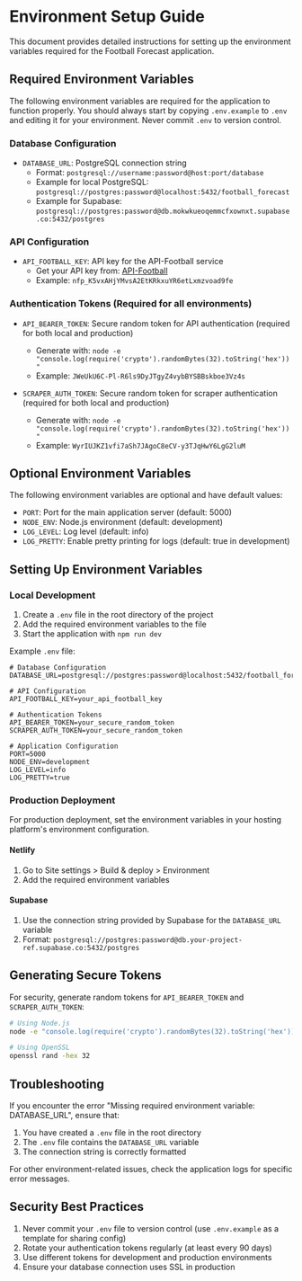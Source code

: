 # Environment Setup Guide

This document provides detailed instructions for setting up the environment variables required for the Football Forecast application.

## Required Environment Variables

The following environment variables are required for the application to function properly. You should always start by copying `.env.example` to `.env` and editing it for your environment. Never commit `.env` to version control.

### Database Configuration

- `DATABASE_URL`: PostgreSQL connection string
  - Format: `postgresql://username:password@host:port/database`
  - Example for local PostgreSQL: `postgresql://postgres:password@localhost:5432/football_forecast`
  - Example for Supabase: `postgresql://postgres:password@db.mokwkueoqemmcfxownxt.supabase.co:5432/postgres`

### API Configuration

- `API_FOOTBALL_KEY`: API key for the API-Football service
  - Get your API key from: [API-Football](https://www.api-football.com/)
  - Example: `nfp_K5vxAHjYMvsA2EtKRkxuYR6etLxmzvoad9fe`

### Authentication Tokens (Required for all environments)

- `API_BEARER_TOKEN`: Secure random token for API authentication (required for both local and production)
  - Generate with: `node -e "console.log(require('crypto').randomBytes(32).toString('hex'))"`
  - Example: `JWeUkU6C-Pl-R6ls9DyJTgyZ4vybBYSBBskboe3Vz4s`

- `SCRAPER_AUTH_TOKEN`: Secure random token for scraper authentication (required for both local and production)
  - Generate with: `node -e "console.log(require('crypto').randomBytes(32).toString('hex'))"`
  - Example: `WyrIUJKZ1vfi7aSh7JAgoC8eCV-y3TJqHwY6LgG2luM`

## Optional Environment Variables

The following environment variables are optional and have default values:

- `PORT`: Port for the main application server (default: 5000)
- `NODE_ENV`: Node.js environment (default: development)
- `LOG_LEVEL`: Log level (default: info)
- `LOG_PRETTY`: Enable pretty printing for logs (default: true in development)

## Setting Up Environment Variables

### Local Development

1. Create a `.env` file in the root directory of the project
2. Add the required environment variables to the file
3. Start the application with `npm run dev`

Example `.env` file:

```env
# Database Configuration
DATABASE_URL=postgresql://postgres:password@localhost:5432/football_forecast

# API Configuration
API_FOOTBALL_KEY=your_api_football_key

# Authentication Tokens
API_BEARER_TOKEN=your_secure_random_token
SCRAPER_AUTH_TOKEN=your_secure_random_token

# Application Configuration
PORT=5000
NODE_ENV=development
LOG_LEVEL=info
LOG_PRETTY=true
```

### Production Deployment

For production deployment, set the environment variables in your hosting platform's environment configuration.

#### Netlify

1. Go to Site settings > Build & deploy > Environment
2. Add the required environment variables

#### Supabase

1. Use the connection string provided by Supabase for the `DATABASE_URL` variable
2. Format: `postgresql://postgres:password@db.your-project-ref.supabase.co:5432/postgres`

## Generating Secure Tokens

For security, generate random tokens for `API_BEARER_TOKEN` and `SCRAPER_AUTH_TOKEN`:

```bash
# Using Node.js
node -e "console.log(require('crypto').randomBytes(32).toString('hex'))"

# Using OpenSSL
openssl rand -hex 32
```

## Troubleshooting

If you encounter the error "Missing required environment variable: DATABASE_URL", ensure that:

1. You have created a `.env` file in the root directory
2. The `.env` file contains the `DATABASE_URL` variable
3. The connection string is correctly formatted

For other environment-related issues, check the application logs for specific error messages.

## Security Best Practices

1. Never commit your `.env` file to version control (use `.env.example` as a template for sharing config)
2. Rotate your authentication tokens regularly (at least every 90 days)
3. Use different tokens for development and production environments
4. Ensure your database connection uses SSL in production
